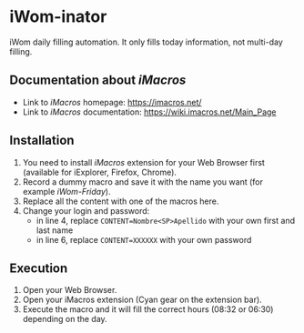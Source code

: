 # iWom-inator
iWom daily filling automation.
It only fills today information, not multi-day filling.

## Documentation about *iMacros*
-	Link to *iMacros* homepage: https://imacros.net/
-	Link to *iMacros* documentation: https://wiki.imacros.net/Main_Page

## Installation
1. You need to install *iMacros* extension for your Web Browser first (available for iExplorer, Firefox, Chrome).
2. Record a dummy macro and save it with the name you want (for example *iWom-Friday*).
3. Replace all the content with one of the macros here.
4. Change your login and password:
    - in line 4, replace `CONTENT=Nombre<SP>Apellido` with your own first and last name
    - in line 6, replace `CONTENT=XXXXXX` with your own password

## Execution
1. Open your Web Browser.
2. Open your iMacros extension (Cyan gear on the extension bar).
3. Execute the macro and it will fill the correct hours (08:32 or 06:30) depending on the day.
